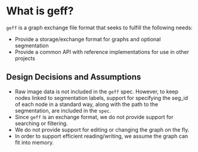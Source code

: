 # What is geff?

`geff` is a graph exchange file format that seeks to fulfill the following needs:

- Provide a storage/exchange format for graphs and optional segmentation
- Provide a common API with reference implementations for use in other projects

## Design Decisions and Assumptions

- Raw image data is not included in the `geff` spec. However, to keep nodes linked to segmentation labels, support for specifying the seg_id of each node in a standard way, along with the path to the segmentation, are included in the `spec`.
- Since `geff` is an exchange format, we do not provide support for searching or filtering.
- We do not provide support for editing or changing the graph on the fly.
- In order to support efficient reading/writing, we assume the graph can fit into memory.